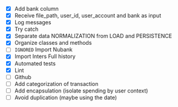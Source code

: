 * [x] Add bank column
* [x] Receive file_path, user_id, user_account and bank as input
* [x] Log messages
* [x] Try catch
* [x] Separate data NORMALIZATION from LOAD and PERSISTENCE
* [x] Organize classes and methods
* [ ] `IGNORED` Import Nubank
* [x] Import Inters Full history
* [x] Automated tests
* [x] Lint
* [ ] Github
* [ ] Add categorization of transaction
* [ ] Add encapsulation (isolate spending by user context)
* [ ] Avoid duplication (maybe using the date)